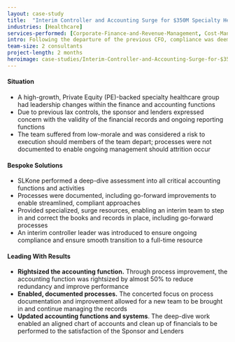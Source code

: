 ```yaml
---
layout: case-study
title:  "Interim Controller and Accounting Surge for $350M Specialty Healthcare Services"
industries: [Healthcare]
services-performed: [Corporate-Finance-and-Revenue-Management, Cost-Management, Financial-Analytics, Performance-Improvement]
intro: Following the departure of the previous CFO, compliance was deemed lax and required surge capacity in the controllership function
team-size: 2 consultants
project-length: 2 months
heroimage: case-studies/Interim-Controller-and-Accounting-Surge-for-$350M-Specialty-Healthcare-Services.jpg
---
```


#### Situation
- A high-growth, Private Equity (PE)-backed specialty healthcare group had leadership changes within the finance and accounting functions​
- Due to previous lax controls, the sponsor and lenders expressed concern with the validity of the financial records and ongoing reporting functions​
- The team suffered from low-morale and was considered a risk to execution should members of the team depart; processes were not documented to enable ongoing management should attrition occur

#### Bespoke Solutions
- SLKone performed a deep-dive assessment into all critical accounting functions and activities​
- Processes were documented, including go-forward improvements to enable streamlined, compliant approaches​
- Provided specialized, surge resources, enabling an interim team to step in and correct the books and records in place, including go-forward processes​
- An interim controller leader was introduced to ensure ongoing compliance and ensure smooth transition to a full-time resource

#### Leading With Results
- **Rightsized the accounting function.** Through process improvement, the accounting function was rightsized by almost 50% to reduce redundancy and improve performance​
- **Enabled, documented processes.**  The concerted focus on process documentation and improvement allowed for a new team to be brought in and continue managing the records​
- **Updated accounting functions and systems**. The deep-dive work enabled an aligned chart of accounts and clean up of financials to be performed to the satisfaction of the Sponsor and Lenders
